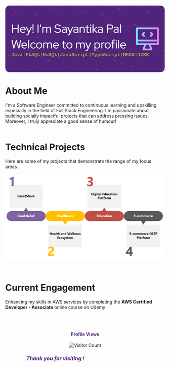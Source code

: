 ![Header](./github-header-image.png)

# About Me
I'm a Software Engineer committed to continuous learning and upskilling especially in the field of Full Stack Engineering. I'm passionate about building socially impactful projects that can address pressing issues.
Moreover, I truly appreciate a good sense of humour! 
</br></br>

# Technical Projects
Here are some of my projects that demonstrate the range of my focus areas.

![alt text](proj-sum.png)

</br>

# Current Engagement

Enhancing my skills in AWS services by completing the **AWS Certified Developer - Associate** online course on Udemy

</br></br>
<style>
@keyframes slide {
  0% {
    transform: translateX(-100%);
  }
  100% {
    transform: translateX(100%);
  }
}
</style>
<footer align="center"> 
  <h4 style="color: rgb(79, 36, 122);">Profile Views</h4>
  <img src="https://profile-counter.glitch.me/{Pal-96}/count.svg" alt="Visitor Count"/>

  <div style="overflow: hidden; white-space: nowrap;">
  <div style="display: inline-block; padding-left: 100%; animation: slide 10s linear infinite; center">
<h3 style="color: rgb(79, 36, 122);"><i>Thank you for visiting ! </i></h3>
  </div>
</div>
</footer>